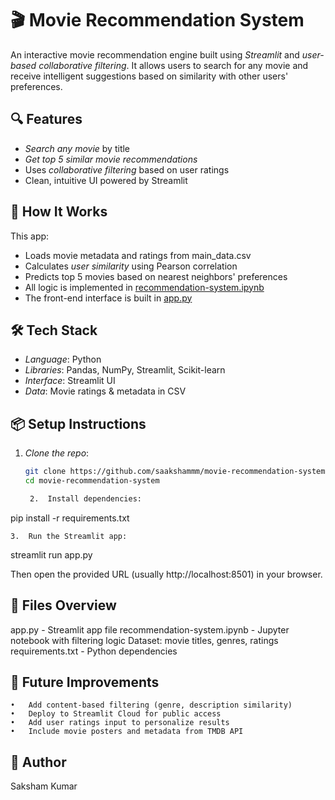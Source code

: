 # 🎬 Movie Recommendation System

An interactive movie recommendation engine built using *Streamlit* and *user-based collaborative filtering*. It allows users to search for any movie and receive intelligent suggestions based on similarity with other users' preferences.

## 🔍 Features

- *Search any movie* by title
- *Get top 5 similar movie recommendations*
- Uses *collaborative filtering* based on user ratings
- Clean, intuitive UI powered by Streamlit

## 🧠 How It Works

This app:
- Loads movie metadata and ratings from main_data.csv
- Calculates *user similarity* using Pearson correlation
- Predicts top 5 movies based on nearest neighbors' preferences
- All logic is implemented in [recommendation-system.ipynb](https://github.com/saakshammm/movie-recommendation-system/blob/main/recommendation-system.ipynb)
- The front-end interface is built in [app.py](https://github.com/saakshammm/movie-recommendation-system/blob/main/app.py)

## 🛠 Tech Stack

- *Language*: Python
- *Libraries*: Pandas, NumPy, Streamlit, Scikit-learn
- *Interface*: Streamlit UI
- *Data*: Movie ratings & metadata in CSV

## 📦 Setup Instructions

1. *Clone the repo*:
   ```bash
   git clone https://github.com/saakshammm/movie-recommendation-system.git
   cd movie-recommendation-system

	2.	Install dependencies:

pip install -r requirements.txt


	3.	Run the Streamlit app:

streamlit run app.py



Then open the provided URL (usually http://localhost:8501) in your browser.

## 📁 Files Overview

app.py - Streamlit app file
recommendation-system.ipynb -	Jupyter notebook with filtering logic
Dataset: movie titles, genres, ratings
requirements.txt - Python dependencies

## 🚀 Future Improvements
	•	Add content-based filtering (genre, description similarity)
	•	Deploy to Streamlit Cloud for public access
	•	Add user ratings input to personalize results
	•	Include movie posters and metadata from TMDB API

## 👤 Author

Saksham Kumar
